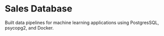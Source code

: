 # Sales Database
Built data pipelines for machine learning applications using PostgresSQL, psycopg2, and Docker.